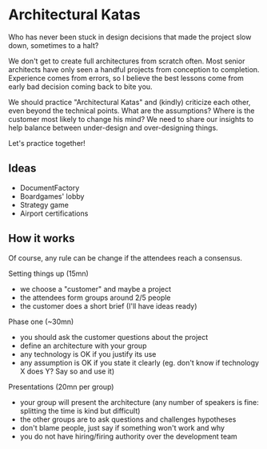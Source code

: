 # Architectural Katas

Who has never been stuck in design decisions that made the project slow down, sometimes to a halt?

We don't get to create full architectures from scratch often.
Most senior architects have only seen a handful projects from conception to completion.
Experience comes from errors, so I believe the best lessons come from early bad decision coming back to bite you.

We should practice "Architectural Katas" and (kindly) criticize each other, even beyond the technical points.
What are the assumptions? Where is the customer most likely to change his mind?
We need to share our insights to help balance between under-design and over-designing things.

Let's practice together!

## Ideas

* DocumentFactory
* Boardgames' lobby
* Strategy game
* Airport certifications


## How it works
Of course, any rule can be change if the attendees reach a consensus.

Setting things up (15mn)
* we choose a "customer" and maybe a project
* the attendees form groups around 2/5 people
* the customer does a short brief (I'll have ideas ready)

Phase one (~30mn)
* you should ask the customer questions about the project
* define an architecture with your group
* any technology is OK if you justify its use
* any assumption is OK if you state it clearly
  (eg. don't know if technology X does Y? Say so and use it)

Presentations (20mn per group)
* your group will present the architecture
  (any number of speakers is fine: splitting the time is kind but difficult)
* the other groups are to ask questions and challenges hypotheses
* don't blame people, just say if something won't work and why
* you do not have hiring/firing authority over the development team
